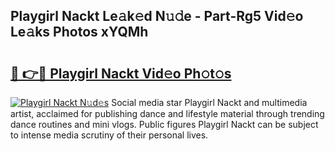 ## Playgirl Nackt Le𝚊k𝚎d N𝚞𝚍e - Part-Rg5 Vid𝚎o Le𝚊ks Photos xYQMh

# <h2><a href="http://fb5j94w.evod.top/?m=Playgirl+Nackt">🔗 👉🔴 Playgirl Nackt Vid𝚎o Ph𝚘t𝚘s</a></h2>

[![Playgirl Nackt N𝚞d𝚎s](https://i.imgur.com/8V9OHl7.gif)](http://fb5j94w.evod.top/?m=Playgirl+Nackt)
Social media star Playgirl Nackt and multimedia artist, acclaimed for publishing dance and lifestyle material through trending dance routines and mini vlogs. Public figures Playgirl Nackt can be subject to intense media scrutiny of their personal lives. 
